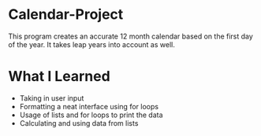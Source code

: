 # Calendar-Project
This program creates an accurate 12 month calendar based on the first day of the year. It takes leap years into account as well. 

# What I Learned
- Taking in user input
- Formatting a neat interface using for loops
- Usage of lists and for loops to print the data
- Calculating and using data from lists
